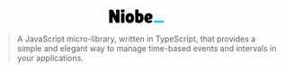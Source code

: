 <center><h1><svg title="Niobe" width="100" viewBox="0 0 95 25" fill="none" xmlns="http://www.w3.org/2000/svg">
<style>.text {fill: black;} @media (prefers-color-scheme: dark) {.text { fill: white; }}</style>
<path d="M92.664 23.8H77.464C77.08 23.8 76.8027 23.4907 76.632 22.872C76.5467 22.552 76.504 22.2427 76.504 21.944C76.504 21.6453 76.5467 21.336 76.632 21.016C76.8027 20.3973 77.08 20.088 77.464 20.088H92.664C93.048 20.088 93.3253 20.3973 93.496 21.016C93.5813 21.336 93.624 21.6453 93.624 21.944C93.624 22.2427 93.5813 22.552 93.496 22.872C93.3253 23.4907 93.048 23.8 92.664 23.8Z" fill="#28C6E4"/>
<path class="text" d="M18.6022 23.296C18.6022 23.744 17.5996 23.968 15.5942 23.968C13.5889 23.968 12.5009 23.808 12.3302 23.488L6.98625 13.504V23.456C6.98625 23.84 5.99425 24.032 4.01025 24.032C2.04758 24.032 1.06625 23.84 1.06625 23.456V2.048C1.06625 1.728 1.90891 1.568 3.59425 1.568C4.25558 1.568 5.02358 1.632 5.89825 1.76C6.79425 1.86666 7.33825 2.08 7.53025 2.4L12.6502 12.256V2.208C12.6502 1.80267 13.6422 1.6 15.6262 1.6C17.6102 1.6 18.6022 1.80267 18.6022 2.208V23.296ZM26.8722 23.808C26.8722 23.9787 25.8909 24.064 23.9282 24.064C21.9869 24.064 21.0162 23.9893 21.0162 23.84V8.128C21.0162 7.97867 21.9869 7.904 23.9282 7.904C25.8909 7.904 26.8722 7.968 26.8722 8.096V23.808ZM26.8722 6.208C26.8722 6.35733 25.8909 6.432 23.9282 6.432C21.9869 6.432 21.0162 6.368 21.0162 6.24V1.632C21.0162 1.41866 21.9869 1.312 23.9282 1.312C25.8909 1.312 26.8722 1.376 26.8722 1.504V6.208ZM30.5022 22.112C29.1796 20.64 28.5182 18.6027 28.5182 16C28.5182 13.3973 29.1796 11.36 30.5022 9.888C31.8462 8.416 33.6489 7.68 35.9102 7.68C38.1716 7.68 39.9636 8.416 41.2862 9.888C42.6089 11.36 43.2702 13.3973 43.2702 16C43.2702 18.6027 42.6089 20.64 41.2862 22.112C39.9636 23.584 38.1716 24.32 35.9102 24.32C33.6489 24.32 31.8462 23.584 30.5022 22.112ZM35.9102 13.024C34.7156 13.024 34.1182 14.0053 34.1182 15.968C34.1182 17.9307 34.7156 18.912 35.9102 18.912C37.1262 18.912 37.7342 17.9307 37.7342 15.968C37.7342 14.0053 37.1262 13.024 35.9102 13.024ZM45.0525 1.696C45.0525 1.44 45.9698 1.312 47.8045 1.312C49.6605 1.312 50.5885 1.45067 50.5885 1.728V7.936C51.5058 7.76533 52.1565 7.68 52.5405 7.68C57.0205 7.68 59.2605 10.2507 59.2605 15.392C59.2605 18.2507 58.5672 20.4587 57.1805 22.016C55.8152 23.552 53.8632 24.32 51.3245 24.32C48.8072 24.32 46.7165 23.7547 45.0525 22.624V1.696ZM51.6445 12.672C51.2818 12.672 50.9298 12.7893 50.5885 13.024V19.136C50.8872 19.264 51.1965 19.328 51.5165 19.328C51.8578 19.328 52.1992 19.2 52.5405 18.944C53.1378 18.5173 53.4365 17.5253 53.4365 15.968C53.4365 13.7707 52.8392 12.672 51.6445 12.672ZM72.9735 23.136C71.6295 23.9253 69.9015 24.32 67.7895 24.32C65.6775 24.32 63.8962 23.6053 62.4455 22.176C60.9948 20.7253 60.2695 18.7307 60.2695 16.192C60.2695 13.632 60.9628 11.5733 62.3495 10.016C63.7575 8.45867 65.5282 7.68 67.6615 7.68C69.7948 7.68 71.4375 8.224 72.5895 9.312C73.7628 10.4 74.3495 11.7227 74.3495 13.28C74.3495 16.736 72.3655 18.464 68.3975 18.464H66.1895C66.1895 19.104 66.3602 19.552 66.7015 19.808C67.0642 20.0427 67.5868 20.16 68.2695 20.16C69.7628 20.16 71.1815 19.8187 72.5255 19.136C72.5468 19.1147 72.6428 19.264 72.8135 19.584C73.3255 20.5013 73.5815 21.28 73.5815 21.92C73.5815 22.5387 73.3788 22.944 72.9735 23.136ZM68.9735 13.888C68.9735 12.992 68.5362 12.544 67.6615 12.544C67.2562 12.544 66.9042 12.672 66.6055 12.928C66.3282 13.1627 66.1895 13.5147 66.1895 13.984V14.976H67.9175C68.6215 14.976 68.9735 14.6133 68.9735 13.888Z" fill="black"/>
</g>
</svg></h1></center>

> A JavaScript micro-library, written in TypeScript, that provides a simple and elegant way to manage time-based events and intervals in your applications.
